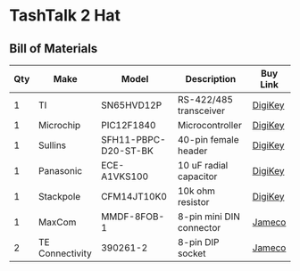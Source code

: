 TashTalk 2 Hat
==============

## Bill of Materials

| Qty | Make            | Model                | Description              | Buy Link |
| --- | --------------  | -------------------- | ------------------------ | -------- |
| 1   | TI              | SN65HVD12P           | RS-422/485 transceiver   | [DigiKey](https://www.digikey.com/en/products/detail/texas-instruments/SN65HVD12P/513465) |
| 1   | Microchip       | PIC12F1840           | Microcontroller          | [DigiKey](https://www.digikey.com/en/products/detail/microchip-technology/PIC12F1840-I-P/2651357) |
| 1   | Sullins         | SFH11-PBPC-D20-ST-BK | 40-pin female header     | [DigiKey](https://www.digikey.com/en/products/detail/sullins-connector-solutions/SFH11-PBPC-D20-ST-BK/1990093) |
| 1   | Panasonic       | ECE-A1VKS100         | 10 uF radial capacitor   | [DigiKey](https://www.digikey.com/en/products/detail/panasonic-electronic-components/ECE-A1VKS100/160560) |
| 1   | Stackpole       | CFM14JT10K0          | 10k ohm resistor         | [DigiKey](https://www.digikey.com/en/products/detail/stackpole-electronics-inc/CFM14JT10K0/1742061) |
| 1   | MaxCom          | MMDF-8FOB-1          | 8-pin mini DIN connector | [Jameco](https://www.jameco.com/webapp/wcs/stores/servlet/ProductDisplay?langId=-1&storeId=10001&catalogId=10001&productId=207722) |
| 2   | TE Connectivity | 390261-2             | 8-pin DIP socket         | [Jameco](https://www.jameco.com/webapp/wcs/stores/servlet/ProductDisplay?langId=-1&storeId=10001&catalogId=10001&productId=526299) |
